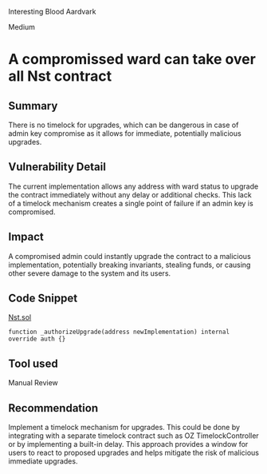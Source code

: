Interesting Blood Aardvark

Medium

# A compromissed ward can take over all Nst contract

## Summary
There is no timelock for upgrades, which can be dangerous in case of admin key compromise as it allows for immediate, potentially malicious upgrades.

## Vulnerability Detail
The current implementation allows any address with ward status to upgrade the contract immediately without any delay or additional checks. This lack of a timelock mechanism creates a single point of failure if an admin key is compromised.

## Impact
A compromised admin could instantly upgrade the contract to a malicious implementation, potentially breaking invariants, stealing funds, or causing other severe damage to the system and its users.

## Code Snippet
[Nst.sol](https://github.com/sherlock-audit/2024-06-makerdao-endgame/blob/main/nst/src/Nst.sol#L1)
```solidity
function _authorizeUpgrade(address newImplementation) internal override auth {}
```

## Tool used
Manual Review

## Recommendation
Implement a timelock mechanism for upgrades. This could be done by integrating with a separate timelock contract such as OZ TimelockController or by implementing a built-in delay. This approach provides a window for users to react to proposed upgrades and helps mitigate the risk of malicious immediate upgrades.